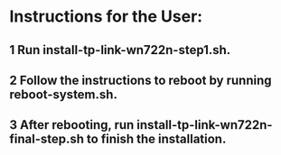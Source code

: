 # Instructions for the User:

## 1 Run install-tp-link-wn722n-step1.sh.

## 2 Follow the instructions to reboot by running reboot-system.sh.

## 3 After rebooting, run install-tp-link-wn722n-final-step.sh to finish the installation.
